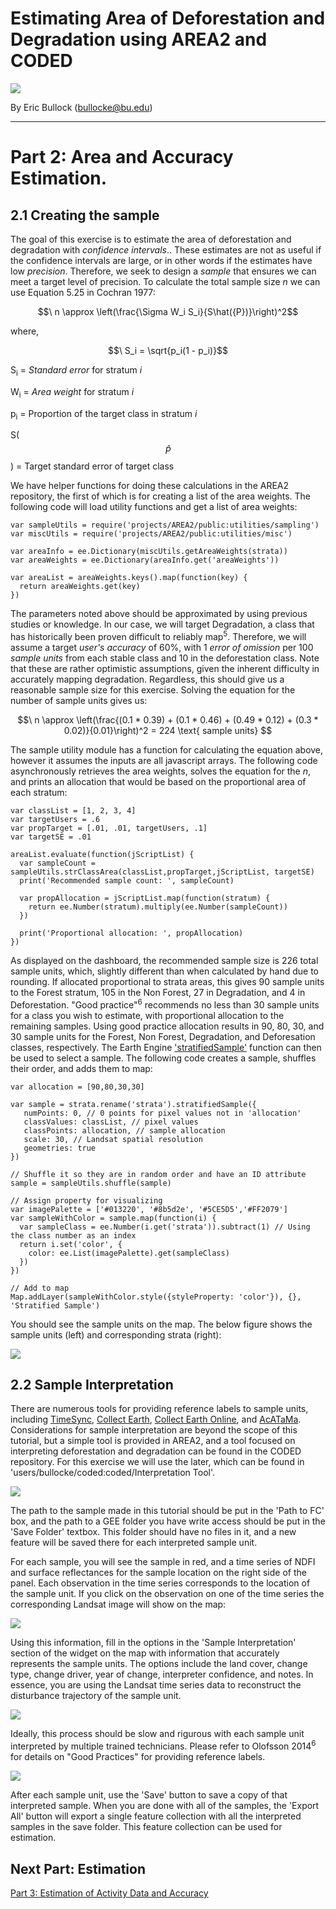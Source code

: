# Estimating Area of Deforestation and Degradation using AREA2 and CODED
![](images/area2.png)

By Eric Bullock (bullocke@bu.edu)

---

# Part 2: Area and Accuracy Estimation. 

## 2.1 Creating the sample


The goal of this exercise is to estimate the area of deforestation and degradation with <a class="ui-tooltip" title="A 95% confidence interval for a population parameter, 𝜇, expresses uncertainty in the parameter estimate, 𝜇̂ , and is calculated using the sample data. Confidence intervals are often, but not necessarily, in the form 𝜇̂ ±𝑎×SE(𝜇̂ ) where SE(𝜇̂ ) is the standard error of the estimate and 𝑎 is a statistic related to the desired confidence level (see z-score). Among the aggregate set of confidence intervals constructed using all samples that could be realized using the sampling design, 95% of such intervals are expected to include the true value of the population parameter 𝜇 , although which intervals do and which do not include 𝜇 is generally unknown. The IPCC Good Practice Guidelines (IPCC, 2006, Section 3.1.3) recommend the use of 95% confidence intervals in greenhouse gas inventories."><span style="cursor: help;"><i>confidence intervals</i>.</span></a>. These estimates are not as useful if the confidence intervals are large, or in other words if the estimates have low <a class="ui-tooltip" title="In the context of estimation, Cochran (1977, p. 16) states that because “of the difficulty of ensuring that no unsuspected bias enters into estimates [sic], we will usually speak of the precision of an estimate instead of its accuracy. Accuracy refers to the size of deviations from the true mean math:mu, whereas precision refers to the size of deviations from the mean m obtained by repeated application of the sampling procedure.” In the context of this document, we often characterize the precision of an estimate with a 95% confidence interval – the larger the interval the less the precision (and greater the uncertainty)."><span style="cursor: help;"><i>precision</i></span></a>. Therefore, we seek to design a <a class="ui-tooltip" title="A subset of population units selected from the population."><span style="cursor: help;"><i>sample</i></span></a> that ensures we can meet a target level of precision. To calculate the total sample size *n* we can use Equation 5.25 in Cochran 1977:

$$\ n \approx \left(\frac{\Sigma W_i S_i}{S\hat({P})}\right)^2$$

where,

$$\ S_i = \sqrt{p_i(1 - p_i)}$$

S<sub>i</sub> = <a class="ui-tooltip" title="The standard error is the standard deviation (i.e. square root of the variance) of an estimator (Rice, 1995, p. 192)."><span style="cursor: help;"><i>Standard error</i></span></a> for stratum *i*

W<sub>i</sub> = <a class="ui-tooltip" title="The proportional area of a stratum as it relates to total area of the stratification."><span style="cursor: help;"><i>Area weight</i></span></a> for stratum *i*

p<sub>i</sub> = Proportion of the target class in stratum *i*

S($$\hat{P}$$) = Target standard error of target class

We have helper functions for doing these calculations in the AREA2 repository, the first of which is for creating a list of the area weights. The following code will load utility functions and get a list of area weights: 

```
var sampleUtils = require('projects/AREA2/public:utilities/sampling')
var miscUtils = require('projects/AREA2/public:utilities/misc')

var areaInfo = ee.Dictionary(miscUtils.getAreaWeights(strata))
var areaWeights = ee.Dictionary(areaInfo.get('areaWeights'))

var areaList = areaWeights.keys().map(function(key) {
  return areaWeights.get(key)
})
``` 

The parameters noted above should be approximated by using previous studies or knowledge. In our case, we will target Degradation, a class that has historically been proven difficult to reliably map<sup>5</sup>. Therefore, we will assume a target <a class="ui-tooltip" title="From Stehman (1997, p. 79): “User’s accuracy for [category] i [is] the conditional probability that an area classified as category i by the map is classified as category i by the reference data”. When expressed in terms of area, user’s accuracy is the proportion of the area that has the predicted class of the category of interest that is correctly classified as determined by comparison to the reference classification. For a simple random sample of reference observations, each of which represents an equal area, user’s accuracy is estimated by dividing the number of correctly classified map units in each category by the total number of units classified into that category (Lillesand et al., 2008, p. 586). User’s accuracy is the complement of commission error (Olofsson et al., 2013)."><span style="cursor: help;"><i>user's accuracy</i></span></a>  of 60%, with 1 <a class="ui-tooltip" title="Omission error is the proportion or percentage of area with the reference classification of the category of interest that is erroneously predicted (mapped) to be in other categories. Omission error is the complement of producer’s accuracy (Olofsson et al., 2013)."><span style="cursor: help;"><i>error of omission</i></span></a> per 100 <a class="ui-tooltip" title="Entities that make up the sampling frame (Särndal et al., 1992, p.5). In the literature, sometimes there is no distinction made between population units and sampling units (e.g. Cochran, 1977, p. 6). However, population and samplings units are different entities because the sampling frame and the population are sometimes different entities (in many situations though, the sampling frame is equivalent to the population)."><span style="cursor: help;"><i>sample units</i></span></a> from each stable class and 10 in the deforestation class. Note that these are rather optimistic assumptions, given the inherent difficulty in accurately mapping
degradation. Regardless, this should give us a reasonable sample size for this exercise. Solving the equation for the number of sample units gives us:

$$\ n \approx \left(\frac{(0.1 * 0.39) + (0.1 * 0.46) + (0.49 * 0.12) + (0.3 * 0.02)}{0.01}\right)^2 = 224 \text{ sample units} $$

The sample utility module has a function for calculating the equation above, however it assumes the inputs are all javascript
arrays. The following code asynchronously retrieves the area weights, solves the equation for the *n*, and prints an allocation that would be based on the proportional area of each stratum: 

```
var classList = [1, 2, 3, 4]
var targetUsers = .6
var propTarget = [.01, .01, targetUsers, .1]
var targetSE = .01

areaList.evaluate(function(jScriptList) {
  var sampleCount = sampleUtils.strClassArea(classList,propTarget,jScriptList, targetSE)
  print('Recommended sample count: ', sampleCount)
  
  var propAllocation = jScriptList.map(function(stratum) {
    return ee.Number(stratum).multiply(ee.Number(sampleCount))
  })
  
  print('Proportional allocation: ', propAllocation)
})
``` 

As displayed on the dashboard, the recommended sample size is 226 total sample units, which, slightly different than when calculated by hand due to rounding. If allocated proportional to strata areas, this gives 90 sample units to the Forest stratum, 105 in the Non Forest, 27 in Degradation, and 4 in Deforestation. "Good practice"<sup>6</sup> recommends no less than 30 sample units for a class you wish to estimate, with proportional allocation to the remaining samples. Using good practice allocation results in 90, 80, 30, and 30 sample units for the Forest, Non Forest, Degradation, and Deforesation classes, respectively. The Earth Engine ['stratifiedSample'](https://developers.google.com/earth-engine/api_docs#ee.image.stratifiedsample) function can then be used to select a sample. The following code creates a sample, shuffles their order, and adds them to map:

```
var allocation = [90,80,30,30]

var sample = strata.rename('strata').stratifiedSample({
   numPoints: 0, // 0 points for pixel values not in 'allocation'
   classValues: classList, // pixel values
   classPoints: allocation, // sample allocation 
   scale: 30, // Landsat spatial resolution
   geometries: true
})

// Shuffle it so they are in random order and have an ID attribute
sample = sampleUtils.shuffle(sample)

// Assign property for visualizing
var imagePalette = ['#013220', '#8b5d2e', '#5CE5D5','#FF2079']
var sampleWithColor = sample.map(function(i) {
  var sampleClass = ee.Number(i.get('strata')).subtract(1) // Using the class number as an index
  return i.set('color', {
    color: ee.List(imagePalette).get(sampleClass)
  })
})

// Add to map
Map.addLayer(sampleWithColor.style({styleProperty: 'color'}), {}, 'Stratified Sample')
```

You should see the sample units on the map. The below figure shows the sample units (left) and corresponding strata (right):

![](images/sampleUnitsCombined.jpg)


## 2.2 Sample Interpretation
  
There are numerous tools for providing reference labels to sample units, including [TimeSync](http://timesync.forestry.oregonstate.edu/), [Collect Earth](http://www.openforis.org/tools/collect-earth.html), [Collect Earth Online](https://collect.earth/), and [AcATaMa](https://github.com/SMByC/AcATaMa). Considerations for sample interpretation are beyond the scope of this tutorial, but a simple tool is provided in AREA2, and a tool focused on interpreting deforestation and degradation can be found
in the CODED repository. For this exercise we will use the later, which can be found in 'users/bullocke/coded:coded/Interpretation Tool'. 

![](images/sample42_GE_SL.jpg)

The path to the sample made in this tutorial should be put in the 'Path to FC' box, and the path to a GEE folder you have write access should be put in the 'Save Folder' textbox. This folder should have no files in it, and a new feature will be saved there for each interpreted sample unit. 

For each sample, you will see the sample in red, and a time series of NDFI and surface reflectances for the sample location on the right side of the panel. Each observation in the time series corresponds to the location of the sample unit. If you click on the observation on one of the time series the corresponding Landsat image will show on the map:

![](images/sample42_landsat_SL_label.jpg)

Using this information, fill in the options in the 'Sample Interpretation' section of the widget on the map with information that accurately represents the sample units. The options include the land cover, change type, change driver, year of change, interpreter confidence, and notes. In essence, you are using the Landsat time series data to reconstruct the disturbance trajectory of the sample unit.   

![](images/sample42_landsat_2014_AfterSL_label2.jpg)

Ideally, this process should be slow and rigurous with each sample unit interpreted by multiple trained technicians. Please refer to Olofsson 2014<sup>6</sup> for details on "Good Practices" for providing reference labels. 

![](images/sample42_landsat_fire2016_label2.jpg)

After each sample unit, use the 'Save' button to save a copy of that interpreted sample. When you are done with all of the samples, the 'Export All' button will export a single feature collection with all the interpreted samples in
the save folder. This feature collection can be used for estimation.  

## Next Part: Estimation
 
[Part 3: Estimation of Activity Data and Accuracy](estimation.md) 


